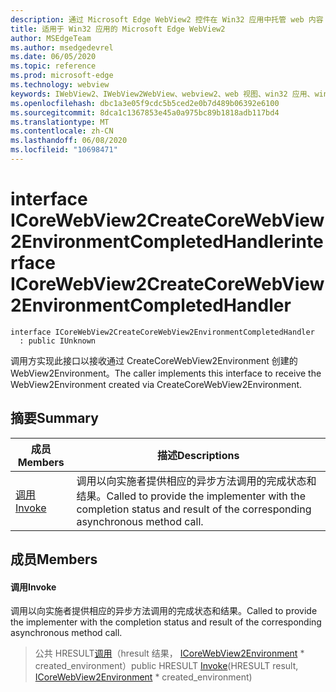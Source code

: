 ```yaml
---
description: 通过 Microsoft Edge WebView2 控件在 Win32 应用中托管 web 内容
title: 适用于 Win32 应用的 Microsoft Edge WebView2
author: MSEdgeTeam
ms.author: msedgedevrel
ms.date: 06/05/2020
ms.topic: reference
ms.prod: microsoft-edge
ms.technology: webview
keywords: IWebView2、IWebView2WebView、webview2、web 视图、win32 应用、win32、edge、ICoreWebView2、ICoreWebView2Controller、浏览器控件、边缘 html
ms.openlocfilehash: dbc1a3e05f9cdc5b5ced2e0b7d489b06392e6100
ms.sourcegitcommit: 8dca1c1367853e45a0a975bc89b1818adb117bd4
ms.translationtype: MT
ms.contentlocale: zh-CN
ms.lasthandoff: 06/08/2020
ms.locfileid: "10698471"
---
```

# <span data-ttu-id="e4f36-104">interface ICoreWebView2CreateCoreWebView2EnvironmentCompletedHandler</span><span class="sxs-lookup"><span data-stu-id="e4f36-104">interface ICoreWebView2CreateCoreWebView2EnvironmentCompletedHandler</span></span> 

```
interface ICoreWebView2CreateCoreWebView2EnvironmentCompletedHandler
  : public IUnknown
```

<span data-ttu-id="e4f36-105">调用方实现此接口以接收通过 CreateCoreWebView2Environment 创建的 WebView2Environment。</span><span class="sxs-lookup"><span data-stu-id="e4f36-105">The caller implements this interface to receive the WebView2Environment created via CreateCoreWebView2Environment.</span></span>

## <span data-ttu-id="e4f36-106">摘要</span><span class="sxs-lookup"><span data-stu-id="e4f36-106">Summary</span></span>

 <span data-ttu-id="e4f36-107">成员</span><span class="sxs-lookup"><span data-stu-id="e4f36-107">Members</span></span>                        | <span data-ttu-id="e4f36-108">描述</span><span class="sxs-lookup"><span data-stu-id="e4f36-108">Descriptions</span></span>
--------------------------------|---------------------------------------------
[<span data-ttu-id="e4f36-109">调用</span><span class="sxs-lookup"><span data-stu-id="e4f36-109">Invoke</span></span>](#invoke) | <span data-ttu-id="e4f36-110">调用以向实施者提供相应的异步方法调用的完成状态和结果。</span><span class="sxs-lookup"><span data-stu-id="e4f36-110">Called to provide the implementer with the completion status and result of the corresponding asynchronous method call.</span></span>

## <span data-ttu-id="e4f36-111">成员</span><span class="sxs-lookup"><span data-stu-id="e4f36-111">Members</span></span>

#### <span data-ttu-id="e4f36-112">调用</span><span class="sxs-lookup"><span data-stu-id="e4f36-112">Invoke</span></span> 

<span data-ttu-id="e4f36-113">调用以向实施者提供相应的异步方法调用的完成状态和结果。</span><span class="sxs-lookup"><span data-stu-id="e4f36-113">Called to provide the implementer with the completion status and result of the corresponding asynchronous method call.</span></span>

> <span data-ttu-id="e4f36-114">公共 HRESULT[调用](#invoke)（hresult 结果， [ICoreWebView2Environment](icorewebview2environment.md) \* created_environment）</span><span class="sxs-lookup"><span data-stu-id="e4f36-114">public HRESULT [Invoke](#invoke)(HRESULT result, [ICoreWebView2Environment](icorewebview2environment.md) \* created_environment)</span></span>


